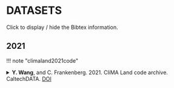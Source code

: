 # DATASETS

Click to display / hide the Bibtex information.




## 2021

!!! note "climaland2021code"
    <details>
    <summary>
    **Y. Wang**, and C. Frankenberg. 2021.
    CliMA Land code archive.
    CaltechDATA.
    [DOI](http://dx.doi.org/10.22002/D1.2316)
    </summary>

    ```
    @misc{climaland2021code,
        author = {Wang, Yujie and Frankenberg, Christian},
        copyright = {Creative Commons Attribution 4.0 International},
        doi = {10.22002/D1.2316},
        keywords = {CliMA Land; Land surface model},
        language = {en},
        publisher = {CaltechDATA},
        title = {CliMA Land code archive},
        url = {https://data.caltech.edu/records/2316},
        year = {2021}
    }
    ```
    </details>

!!! note "climaland2021global"
    <details>
    <summary>
    **Y. Wang**, R. K. Braghiere, and C. Frankenberg. 2021.
    Global scale carbon and water fluxes and canopy spectra simulation using the CliMA Land (v0.1).
    CaltechDATA.
    [DOI](http://dx.doi.org/10.22002/D1.2191)
    </summary>

    ```
    @misc{climaland2021global,
        author = {Wang, Yujie and Braghiere, Renato K. and Frankenberg, Christian},
        copyright = {Creative Commons Attribution 4.0 International},
        doi = {10.22002/D1.2191},
        keywords = {GPP; NIRv; SIF; Transpiration},
        language = {en},
        publisher = {CaltechDATA},
        title = {Global scale carbon and water fluxes and canopy spectra simulation using the CliMA Land (v0.1)},
        url = {https://data.caltech.edu/records/2191},
        year = {2021}
    }
    ```
    </details>

!!! note "climaland2021tradeoff"
    <details>
    <summary>
    **Y. Wang**. 2021.
    Alternative figures for "Xylem hydraulic safety and efficiency tradeoff is impacted by its coupling to stomatal control".
    CaltechDATA.
    [DOI](http://dx.doi.org/10.22002/D1.2156)
    </summary>

    ```
    @misc{climaland2021tradeoff,
        author = {Wang, Yujie},
        copyright = {Creative Commons Attribution 4.0 International},
        doi = {10.22002/D1.2156},
        keywords = {hydraulic efficiency; hydraulic safety; soil water budget; stomatal optimization; tradeoff},
        language = {en},
        publisher = {CaltechDATA},
        title = {Alternative figures for "Xylem hydraulic safety and efficiency tradeoff is impacted by its coupling to stomatal control"},
        url = {https://data.caltech.edu/records/2156},
        year = {2021}
    }
    ```
    </details>

!!! note "griddingmachine2021artifacts"
    <details>
    <summary>
    **Y. Wang**. 2021.
    Artifacts of GriddingMachine.jl (v0.2) for land modeling.
    CaltechDATA.
    [DOI](http://dx.doi.org/10.22002/D1.2129)
    </summary>

    ```
    @misc{griddingmachine2021artifacts,
        author = {Wang, Yujie},
        copyright = {Creative Commons Attribution 4.0 International},
        doi = {10.22002/D1.2129},
        keywords = {GriddingMachine; Land Surface Model},
        language = {en},
        publisher = {CaltechDATA},
        title = {Artifacts of GriddingMachine.jl (v0.2) for land modeling},
        url = {https://data.caltech.edu/records/2129},
        year = {2021}
    }
    ```
    </details>

!!! note "climaland2021sites"
    <details>
    <summary>
    **Y. Wang**. 2021.
    Test CliMA Land model with flux tower and TROPOMI SIF datasets.
    Zenodo.
    [DOI](https://doi.org/10.5281/zenodo.4762775)
    </summary>

    ```
    @misc{climaland2021sites,
        author = {Wang, Yujie},
        doi = {10.5281/zenodo.4762775},
        month = {May},
        publisher = {Zenodo},
        title = {Test CliMA Land model with flux tower and TROPOMI SIF datasets},
        url = {https://doi.org/10.5281/zenodo.4762775},
        version = {v1.0.0},
        year = 2021
    }
    ```
    </details>
